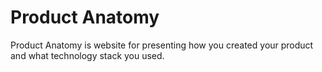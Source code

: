# Product Anatomy

Product Anatomy is website for presenting how you created your product and what technology stack you used.
